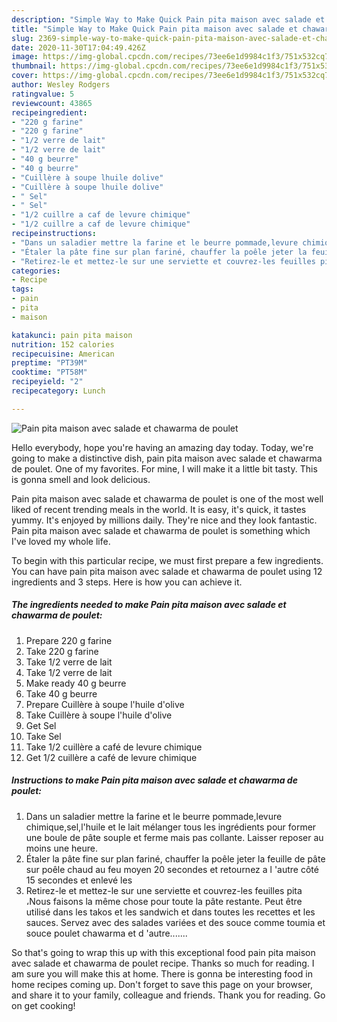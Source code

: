 ```yaml
---
description: "Simple Way to Make Quick Pain pita maison avec salade et chawarma de poulet"
title: "Simple Way to Make Quick Pain pita maison avec salade et chawarma de poulet"
slug: 2369-simple-way-to-make-quick-pain-pita-maison-avec-salade-et-chawarma-de-poulet
date: 2020-11-30T17:04:49.426Z
image: https://img-global.cpcdn.com/recipes/73ee6e1d9984c1f3/751x532cq70/pain-pita-maison-avec-salade-et-chawarma-de-poulet-photo-principale-de-la-recette.jpg
thumbnail: https://img-global.cpcdn.com/recipes/73ee6e1d9984c1f3/751x532cq70/pain-pita-maison-avec-salade-et-chawarma-de-poulet-photo-principale-de-la-recette.jpg
cover: https://img-global.cpcdn.com/recipes/73ee6e1d9984c1f3/751x532cq70/pain-pita-maison-avec-salade-et-chawarma-de-poulet-photo-principale-de-la-recette.jpg
author: Wesley Rodgers
ratingvalue: 5
reviewcount: 43865
recipeingredient:
- "220 g farine"
- "220 g farine"
- "1/2 verre de lait"
- "1/2 verre de lait"
- "40 g beurre"
- "40 g beurre"
- "Cuillère à soupe lhuile dolive"
- "Cuillère à soupe lhuile dolive"
- " Sel"
- " Sel"
- "1/2 cuillre a caf de levure chimique"
- "1/2 cuillre a caf de levure chimique"
recipeinstructions:
- "Dans un saladier mettre la farine et le beurre pommade,levure chimique,sel,l&#39;huile et le lait mélanger tous les ingrédients pour former une boule de pâte souple et ferme mais pas collante. Laisser reposer au moins une heure."
- "Étaler la pâte fine sur plan fariné, chauffer la poêle jeter la feuille de pâte sur poêle chaud au feu moyen 20 secondes et retournez a l &#39;autre côté 15 secondes et enlevé les"
- "Retirez-le et mettez-le sur une serviette et couvrez-les feuilles pita ،Nous faisons la même chose pour toute la pâte restante. Peut être utilisé dans les takos et les sandwich et dans toutes les recettes et les sauces. Servez avec des salades variées et des souce comme toumia et souce poulet chawarma et d &#39;autre......."
categories:
- Recipe
tags:
- pain
- pita
- maison

katakunci: pain pita maison 
nutrition: 152 calories
recipecuisine: American
preptime: "PT39M"
cooktime: "PT58M"
recipeyield: "2"
recipecategory: Lunch

---
```



![Pain pita maison avec salade et chawarma de poulet](https://img-global.cpcdn.com/recipes/73ee6e1d9984c1f3/751x532cq70/pain-pita-maison-avec-salade-et-chawarma-de-poulet-photo-principale-de-la-recette.jpg)

Hello everybody, hope you're having an amazing day today. Today, we're going to make a distinctive dish, pain pita maison avec salade et chawarma de poulet. One of my favorites. For mine, I will make it a little bit tasty. This is gonna smell and look delicious.



Pain pita maison avec salade et chawarma de poulet is one of the most well liked of recent trending meals in the world. It is easy, it's quick, it tastes yummy. It's enjoyed by millions daily. They're nice and they look fantastic. Pain pita maison avec salade et chawarma de poulet is something which I've loved my whole life.


To begin with this particular recipe, we must first prepare a few ingredients. You can have pain pita maison avec salade et chawarma de poulet using 12 ingredients and 3 steps. Here is how you can achieve it.

<!--inarticleads1-->

##### The ingredients needed to make Pain pita maison avec salade et chawarma de poulet:

1. Prepare 220 g farine
1. Take 220 g farine
1. Take 1/2 verre de lait
1. Take 1/2 verre de lait
1. Make ready 40 g beurre
1. Take 40 g beurre
1. Prepare Cuillère à soupe l&#39;huile d&#39;olive
1. Take Cuillère à soupe l&#39;huile d&#39;olive
1. Get  Sel
1. Take  Sel
1. Take 1/2 cuillère a café de levure chimique
1. Get 1/2 cuillère a café de levure chimique




<!--inarticleads2-->

##### Instructions to make Pain pita maison avec salade et chawarma de poulet:

1. Dans un saladier mettre la farine et le beurre pommade,levure chimique,sel,l&#39;huile et le lait mélanger tous les ingrédients pour former une boule de pâte souple et ferme mais pas collante. Laisser reposer au moins une heure.
1. Étaler la pâte fine sur plan fariné, chauffer la poêle jeter la feuille de pâte sur poêle chaud au feu moyen 20 secondes et retournez a l &#39;autre côté 15 secondes et enlevé les
1. Retirez-le et mettez-le sur une serviette et couvrez-les feuilles pita ،Nous faisons la même chose pour toute la pâte restante. Peut être utilisé dans les takos et les sandwich et dans toutes les recettes et les sauces. Servez avec des salades variées et des souce comme toumia et souce poulet chawarma et d &#39;autre.......




So that's going to wrap this up with this exceptional food pain pita maison avec salade et chawarma de poulet recipe. Thanks so much for reading. I am sure you will make this at home. There is gonna be interesting food in home recipes coming up. Don't forget to save this page on your browser, and share it to your family, colleague and friends. Thank you for reading. Go on get cooking!
